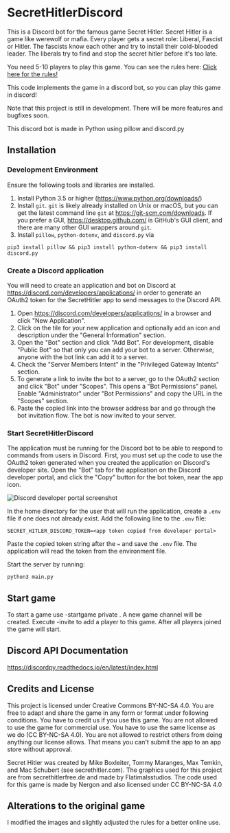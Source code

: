 # SecretHitlerDiscord
This is a Discord bot for the famous game Secret Hitler. Secret Hitler is a game like werewolf or mafia. Every player gets a secret role: Liberal, Fascist or Hitler. The fascists know each other and try to install their cold-blooded leader. The liberals try to find and stop the secret hitler before it's too late.

You need 5-10 players to play this game. You can see the rules here: [Click here for the rules!](https://cdn.vapid.site/sites/a67e0c72-4902-4365-a899-3386df73c2c4/assets/Secret_Hitler_Rules-023bc755617986cb2276a3b6920e43e0.pdf)

This code implements the game in a discord bot, so you can play this game in discord!

Note that this project is still in development. There will be more features and bugfixes soon.

This discord bot is made in Python using pillow and discord.py

## Installation

### Development Environment
Ensure the following tools and libraries are installed.

1. Install Python 3.5 or higher (https://www.python.org/downloads/)
2. Install `git`. `git` is likely already installed on Unix or macOS, but you can get the latest command line `git` at https://git-scm.com/downloads. If you prefer a GUI, https://desktop.github.com/ is GitHub's GUI client, and there are many other GUI wrappers around `git`.
3. Install `pillow`, `python-dotenv`, and `discord.py` via
 ```
 pip3 install pillow && pip3 install python-dotenv && pip3 install discord.py
 ```

### Create a Discord application
You will need to create an application and bot on Discord at https://discord.com/developers/applications/ in order to generate an OAuth2 token for the SecretHitler app to send messages to the Discord API.

1. Open https://discord.com/developers/applications/ in a browser and click "New Application".
2. Click on the tile for your new application and optionally add an icon and description under the "General Information" section.
3. Open the "Bot" section and click "Add Bot". For development, disable "Public Bot" so that only you can add your bot to a server. Otherwise, anyone with the bot link can add it to a server.
4. Check the "Server Members Intent" in the "Privileged Gateway Intents" section.
5. To generate a link to invite the bot to a server, go to the OAuth2 section and click "Bot" under "Scopes". This opens a "Bot Permissions" panel. Enable "Administrator" under "Bot Permissions" and copy the URL in the "Scopes" section.
6. Paste the copied link into the browser address bar and go through the bot invitation flow. The bot is now invited to your server.

### Start SecretHitlerDiscord
The application must be running for the Discord bot to be able to respond to commands from users in Discord. 
First, you must set up the code to use the OAuth2 token generated when you created the application on Discord's developer site. 
Open the "Bot" tab for the application on the Discord developer portal, and click the "Copy" button for the bot token, near the app icon.

![Discord developer portal screenshot](docs/img/discord_bot_oauth2.png)

In the home directory for the user that will run the application, create a `.env` file if one does not already exist. 
Add the following line to the `.env` file:
```
SECRET_HITLER_DISCORD_TOKEN=<app token copied from developer portal>
```
Paste the copied token string after the `=` and save the `.env` file. The application will read the token from the environment
file.

Start the server by running:
```
python3 main.py
```

## Start game

To start a game use -startgame private <number of players>. A new game channel will be created. Execute -invite <playername> to add a player to this game. After all players joined the game will start.

## Discord API Documentation
https://discordpy.readthedocs.io/en/latest/index.html

## Credits and License

This project is licensed under Creative Commons BY-NC-SA 4.0. You are free to adapt and share the game in any form or format under following conditions. You have to credit us if you use this game. You are not allowed to use the game for commercial use. You have to use the same license as we do (CC BY-NC-SA 4.0). You are not allowed to restrict others from doing anything our license allows. That means you can't submit the app to an app store without approval.

Secret Hitler was created by Mike Boxleiter, Tommy Maranges, Max Temkin, and Mac Schubert (see secrethitler.com). The graphics used for this project are from secrethitlerfree.de and made by Flatimalsstudios. The code used for this game is made by Nergon and also licensed under CC BY-NC-SA 4.0

## Alterations to the original game
I modified the images and slightly adjusted the rules for a better online use.
